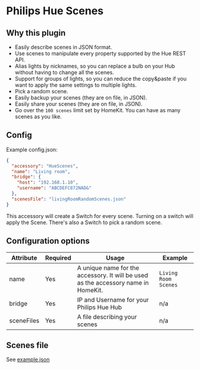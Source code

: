 
# Philips Hue Scenes

## Why this plugin

- Easily describe scenes in JSON format.
- Use scenes to manipulate every property supported by the Hue REST API.
- Alias lights by nicknames, so you can replace a bulb on your Hub without having to change all the scenes.
- Support for groups of lights, so you can reduce the copy&paste if you want to apply the same settings to multiple lights.
- Pick a random scene.
- Easily backup your scenes (they are on file, in JSON).
- Easily share your scenes (they are on file, in JSON).
- Go over the `100 scenes` limit set by HomeKit. You can have as many scenes as you like. 

## Config 
  
Example config.json:  
  
```json
{
  "accessory": "HueScenes",
  "name": "Living room",
  "bridge": {
    "host": "192.168.1.10",
    "username": "ABCDEFC872NAD&"
  },
  "scenesFile": "livingRoomRandomScenes.json"
}
```

This accessory will create a Switch for every scene. Turning on a switch will apply the Scene. There's also a Switch to pick a random scene.

## Configuration options  
  
| Attribute | Required | Usage | Example |
|-----------|----------|-------|---------|
| name | Yes | A unique name for the accessory. It will be used as the accessory name in HomeKit. | `Living Room Scenes` |
| bridge | Yes | IP and Username for your Philips Hue Hub | n/a |
| sceneFiles | Yes | A file describing your scenes | n/a |

## Scenes file
See [example.json](example.json)
